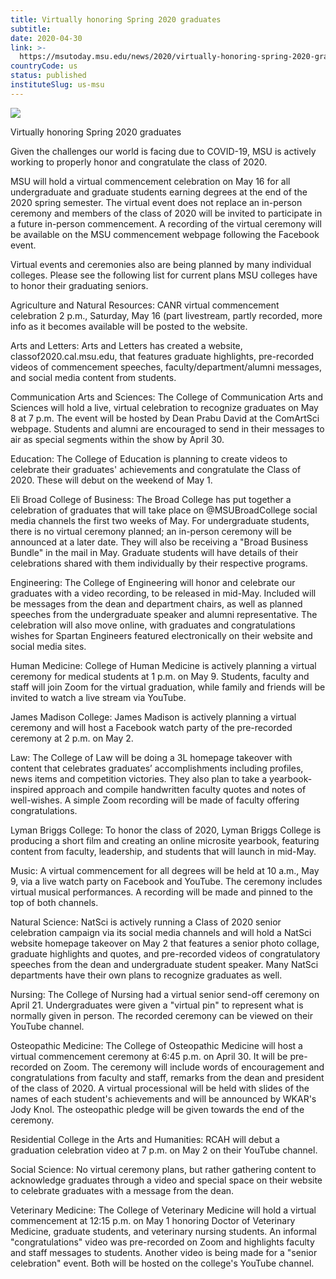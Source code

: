 ```yaml
---
title: Virtually honoring Spring 2020 graduates
subtitle: 
date: 2020-04-30
link: >-
  https://msutoday.msu.edu/news/2020/virtually-honoring-spring-2020-graduates/
countryCode: us
status: published
instituteSlug: us-msu
---
```

![](https://msutoday.msu.edu/_/img/assets/2018/commencement-caps-fall-2017-1.jpg)

Virtually honoring Spring 2020 graduates

Given the challenges our world is facing due to COVID-19, MSU is actively working to properly honor and congratulate the class of 2020.

MSU will hold a virtual commencement celebration on May 16 for all undergraduate and graduate students earning degrees at the end of the 2020 spring semester. The virtual event does not replace an in-person ceremony and members of the class of 2020 will be invited to participate in a future in-person commencement. A recording of the virtual ceremony will be available on the MSU commencement webpage following the Facebook event.

Virtual events and ceremonies also are being planned by many individual colleges. Please see the following list for current plans MSU colleges have to honor their graduating seniors.

Agriculture and Natural Resources: CANR virtual commencement celebration 2 p.m., Saturday, May 16 (part livestream, partly recorded, more info as it becomes available will be posted to the website.

Arts and Letters: Arts and Letters has created a website, classof2020.cal.msu.edu, that features graduate highlights, pre-recorded videos of commencement speeches, faculty/department/alumni messages, and social media content from students.

Communication Arts and Sciences: The College of Communication Arts and Sciences will hold a live, virtual celebration to recognize graduates on May 8 at 7 p.m. The event will be hosted by Dean Prabu David at the ComArtSci webpage. Students and alumni are encouraged to send in their messages to air as special segments within the show by April 30.

Education: The College of Education is planning to create videos to celebrate their graduates' achievements and congratulate the Class of 2020. These will debut on the weekend of May 1.

Eli Broad College of Business: The Broad College has put together a celebration of graduates that will take place on @MSUBroadCollege social media channels the first two weeks of May. For undergraduate students, there is no virtual ceremony planned; an in-person ceremony will be announced at a later date. They will also be receiving a "Broad Business Bundle" in the mail in May. Graduate students will have details of their celebrations shared with them individually by their respective programs.

Engineering: The College of Engineering will honor and celebrate our graduates with a video recording, to be released in mid-May. Included will be messages from the dean and department chairs, as well as planned speeches from the undergraduate speaker and alumni representative. The celebration will also move online, with graduates and congratulations wishes for Spartan Engineers featured electronically on their website and social media sites.

Human Medicine: College of Human Medicine is actively planning a virtual ceremony for medical students at 1 p.m. on May 9. Students, faculty and staff will join Zoom for the virtual graduation, while family and friends will be invited to watch a live stream via YouTube.

James Madison College: James Madison is actively planning a virtual ceremony and will host a Facebook watch party of the pre-recorded ceremony at 2 p.m. on May 2.

Law: The College of Law will be doing a 3L homepage takeover with content that celebrates graduates’ accomplishments including profiles, news items and competition victories. They also plan to take a yearbook-inspired approach and compile handwritten faculty quotes and notes of well-wishes. A simple Zoom recording will be made of faculty offering congratulations.

Lyman Briggs College: To honor the class of 2020, Lyman Briggs College is producing a short film and creating an online microsite yearbook, featuring content from faculty, leadership, and students that will launch in mid-May.

Music: A virtual commencement for all degrees will be held at 10 a.m., May 9, via a live watch party on Facebook and YouTube. The ceremony includes virtual musical performances. A recording will be made and pinned to the top of both channels.

Natural Science: NatSci is actively running a Class of 2020 senior celebration campaign via its social media channels and will hold a NatSci website homepage takeover on May 2 that features a senior photo collage, graduate highlights and quotes, and pre-recorded videos of congratulatory speeches from the dean and undergraduate student speaker. Many NatSci departments have their own plans to recognize graduates as well.

Nursing: The College of Nursing had a virtual senior send-off ceremony on April 21. Undergraduates were given a "virtual pin" to represent what is normally given in person. The recorded ceremony can be viewed on their YouTube channel.

Osteopathic Medicine: The College of Osteopathic Medicine will host a virtual commencement ceremony at 6:45 p.m. on April 30. It will be pre-recorded on Zoom. The ceremony will include words of encouragement and congratulations from faculty and staff, remarks from the dean and president of the class of 2020. A virtual processional will be held with slides of the names of each student's achievements and will be announced by WKAR's Jody Knol. The osteopathic pledge will be given towards the end of the ceremony.

Residential College in the Arts and Humanities: RCAH will debut a graduation celebration video at 7 p.m. on May 2 on their YouTube channel.

Social Science: No virtual ceremony plans, but rather gathering content to acknowledge graduates through a video and special space on their website to celebrate graduates with a message from the dean.

Veterinary Medicine: The College of Veterinary Medicine will hold a virtual commencement at 12:15 p.m. on May 1 honoring Doctor of Veterinary Medicine, graduate students, and veterinary nursing students. An informal "congratulations" video was pre-recorded on Zoom and highlights faculty and staff messages to students. Another video is being made for a "senior celebration" event. Both will be hosted on the college's YouTube channel.
